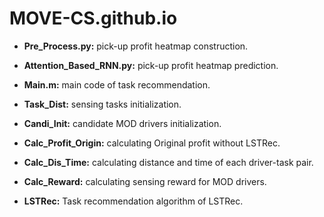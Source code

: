 # MOVE-CS.github.io

 - **Pre_Process.py:** pick-up profit heatmap construction. 
 
 - **Attention_Based_RNN.py:** pick-up profit heatmap prediction.
 
 - **Main.m:** main code of task recommendation.
 
 - **Task_Dist:** sensing tasks initialization.
 
 - **Candi_Init:** candidate MOD drivers initialization.
 
 - **Calc_Profit_Origin:** calculating Original profit without LSTRec.
 
 - **Calc_Dis_Time:** calculating distance and time of each driver-task pair.
 
 - **Calc_Reward:** calculating sensing reward for MOD drivers.
 
- **LSTRec:** Task recommendation algorithm of LSTRec.

